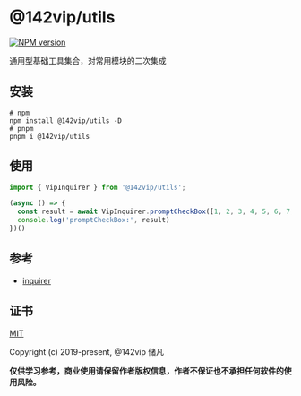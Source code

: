 # @142vip/utils

[![NPM version](https://img.shields.io/npm/v/@142vip/utils?labelColor=0b3d52&color=1da469&label=version)](https://www.npmjs.com/package/@142vip/utils)

通用型基础工具集合，对常用模块的二次集成

## 安装

```shell
# npm
npm install @142vip/utils -D
# pnpm
pnpm i @142vip/utils
```

## 使用

```ts
import { VipInquirer } from '@142vip/utils';

(async () => {
  const result = await VipInquirer.promptCheckBox([1, 2, 3, 4, 5, 6, 7, 8, 9])
  console.log('promptCheckBox:', result)
})()
```

## 参考

- [inquirer](https://www.npmjs.com/package/inquirer)

## 证书

[MIT](https://opensource.org/license/MIT)

Copyright (c) 2019-present, @142vip 储凡

**仅供学习参考，商业使用请保留作者版权信息，作者不保证也不承担任何软件的使用风险。**
